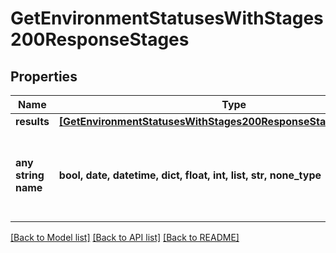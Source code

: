 # GetEnvironmentStatusesWithStages200ResponseStages


## Properties
Name | Type | Description | Notes
------------ | ------------- | ------------- | -------------
**results** | [**[GetEnvironmentStatusesWithStages200ResponseStagesResultsInner]**](GetEnvironmentStatusesWithStages200ResponseStagesResultsInner.md) |  | [optional] 
**any string name** | **bool, date, datetime, dict, float, int, list, str, none_type** | any string name can be used but the value must be the correct type | [optional]

[[Back to Model list]](../README.md#documentation-for-models) [[Back to API list]](../README.md#documentation-for-api-endpoints) [[Back to README]](../README.md)



